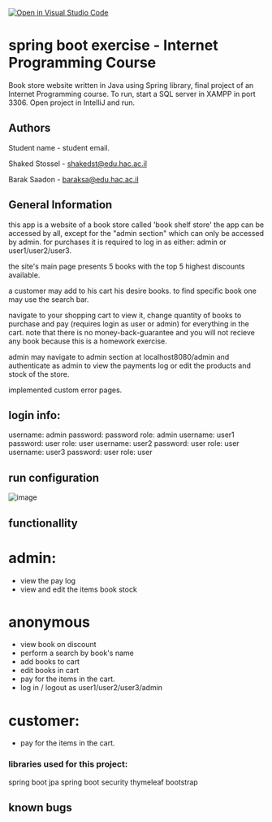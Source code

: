 [![Open in Visual Studio Code](https://classroom.github.com/assets/open-in-vscode-c66648af7eb3fe8bc4f294546bfd86ef473780cde1dea487d3c4ff354943c9ae.svg)](https://classroom.github.com/online_ide?assignment_repo_id=7808800&assignment_repo_type=AssignmentRepo)
# spring boot exercise - Internet Programming Course

Book store website written in Java using Spring library, final project of an Internet Programming course.
To run, start a SQL server in XAMPP in port 3306. Open project in IntelliJ and run. 
## Authors
Student name - student email.

Shaked Stossel - shakedst@edu.hac.ac.il

Barak Saadon - baraksa@edu.hac.ac.il

## General Information
this app is a website of a book store called 'book shelf store'
the app can be accessed by all, except for the "admin section" which can only be accessed by admin.
for purchases it is required to log in as either: admin or user1/user2/user3.

the site's main page presents 5 books with the top 5 highest discounts available.

a customer may add to his cart his desire books. to find specific book one may use the search bar.

navigate to your shopping cart to view it, change quantity of books to purchase
and pay (requires login as user or admin) for everything in the cart.
note that there is no money-back-guarantee and you will not recieve any book because this is a homework exercise.


admin may navigate to admin section at localhost8080/admin and authenticate as admin
to view the payments log or edit the products and stock of the store.

implemented custom error pages.

## login info:
username: admin password: password role: admin
username: user1 password: user role: user
username: user2 password: user role: user
username: user3 password: user role: user

## run configuration
![image](https://user-images.githubusercontent.com/77246098/174443649-b10957d5-9767-4b64-be75-8a79fdeb06ba.png)

## functionallity
# admin:
- view the pay log
- view and edit the items book stock

# anonymous
- view book on discount
- perform a search by book's name
- add books to cart
- edit books in cart
- pay for the items in the cart.
- log in / logout as user1/user2/user3/admin

# customer:
- pay for the items in the cart.


### libraries used for this project:
spring boot jpa
spring boot security
thymeleaf
bootstrap

## known bugs


